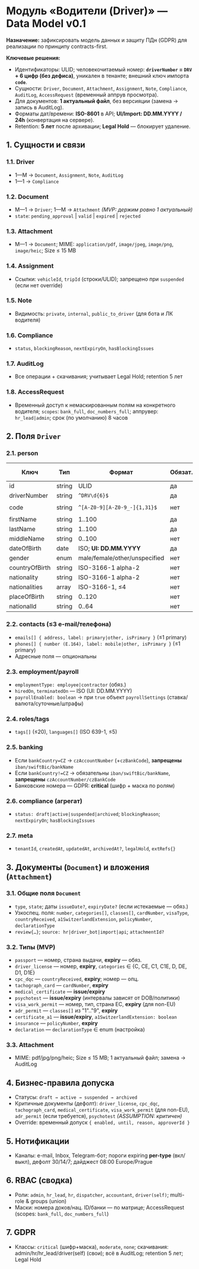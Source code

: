 # Модуль «Водители (Driver)» — Data Model v0.1

**Назначение:** зафиксировать модель данных и защиту ПДн (GDPR) для реализации по принципу contracts-first.

**Ключевые решения:**
- Идентификаторы: ULID; человекочитаемый номер: **`driverNumber` = `DRV` + 6 цифр (без дефиса)**, уникален в тенанте; внешний ключ импорта **`code`**.
- Сущности: `Driver`, `Document`, `Attachment`, `Assignment`, `Note`, `Compliance`, `AuditLog`, `AccessRequest` (временный аппрув просмотра).
- Для документов: **1 актуальный файл**, без версияции (замена → запись в AuditLog).
- Форматы дат/времени: **ISO-8601** в API; **UI/Import: DD.MM.YYYY / 24h** (конвертация на сервере).
- Retention: **5 лет** после архивации; **Legal Hold** — блокирует удаление.

## 1. Сущности и связи

### 1.1. Driver
- 1—M → `Document`, `Assignment`, `Note`, `AuditLog`
- 1—1 → `Compliance`

### 1.2. Document
- M—1 → `Driver`; 1—M → `Attachment` *(MVP: держим ровно 1 актуальный)*
- `state`: `pending_approval` | `valid` | `expired` | `rejected`

### 1.3. Attachment
- M—1 → `Document`; MIME: `application/pdf`, `image/jpeg`, `image/png`, `image/heic`; Size ≤ 15 MB

### 1.4. Assignment
- Ссылки: `vehicleId`, `tripId` (строки/ULID); запрещено при `suspended` (если нет override)

### 1.5. Note
- Видимость: `private`, `internal`, `public_to_driver` (для бота и ЛК водителя)

### 1.6. Compliance
- `status`, `blockingReason`, `nextExpiryOn`, `hasBlockingIssues`

### 1.7. AuditLog
- Все операции + скачивания; учитывает Legal Hold; retention 5 лет

### 1.8. AccessRequest
- Временный доступ к немаскированным полям на конкретного водителя; `scopes`: `bank_full`, `doc_numbers_full`; аппрувер: `hr_lead|admin`; срок (по умолчанию) 8 часов

## 2. Поля `Driver`

### 2.1. person
| Ключ | Тип | Формат | Обязат. | GDPR | Шифр/маска | Пример |
|---|---|---|---|---|---|---|
| id | string | ULID | да | none | — | `01J9X4…` |
| driverNumber | string | `^DRV\d{6}$` | да | none | — | `DRV000123` |
| code | string | `^[A-Z0-9][A-Z0-9_-]{1,31}$` | нет | none | — | `EMP-2025-042` |
| firstName | string | 1..100 | да | moderate | — | `Ivan` |
| lastName | string | 1..100 | да | moderate | — | `Petrov` |
| middleName | string | 0..100 | нет | moderate | — | `Sergeevich` |
| dateOfBirth | date | ISO; **UI: DD.MM.YYYY** | да | critical | шифр+маска | `1989-12-04` |
| gender | enum | male/female/other/unspecified | нет | moderate | — | `male` |
| countryOfBirth | string | ISO-3166-1 alpha-2 | нет | moderate | — | `CZ` |
| nationality | string | ISO-3166-1 alpha-2 | нет | moderate | — | `CZ` |
| nationalities | array<string> | ISO-3166-1, ≤4 | нет | moderate | — | `["CZ","PL"]` |
| placeOfBirth | string | 0..120 | нет | moderate | — | `Praha, CZ` |
| nationalId | string | 0..64 | нет | critical | шифр+маска | `850412/1234` |

### 2.2. contacts (≤3 e-mail/телефона)
- `emails[] { address, label: primary|other, isPrimary }` (≤1 primary)
- `phones[] { number (E.164), label: mobile|other, isPrimary }` (≤1 primary)
- Адресные поля — опциональны

### 2.3. employment/payroll
- `employmentType: employee|contractor` (обяз.)
- `hiredOn`, `terminatedOn` — ISO (UI: DD.MM.YYYY)
- `payrollEnabled: boolean` → при `true` объект `payrollSettings` (ставка/валюта/суточные/штрафы)

### 2.4. roles/tags
- `tags[]` (≤20), `languages[]` (ISO 639-1, ≤5)

### 2.5. banking
- Если `bankCountry=CZ` → `czAccountNumber` (+`czBankCode`), **запрещены** `iban/swiftBic/bankName`
- Если `bankCountry!=CZ` → обязательны `iban/swiftBic/bankName`, **запрещены** `czAccountNumber/czBankCode`
- Банковские номера — GDPR: **critical** (шифр + маска по ролям)

### 2.6. compliance (агрегат)
- `status: draft|active|suspended|archived`; `blockingReason`; `nextExpiryOn`; `hasBlockingIssues`

### 2.7. meta
- `tenantId`, `createdAt`, `updatedAt`, `archivedAt?`, `legalHold`, `extRefs{}`

## 3. Документы (`Document`) и вложения (`Attachment`)

### 3.1. Общие поля `Document`
- `type`, `state`; даты `issueDate?`, `expiryDate?` (если истекаемые — обяз.)
- Узкоспец. поля: `number`, `categories[]`, `classes[]`, `cardNumber`, `visaType`, `countryReceived`, `a1SwitzerlandExtension`, `policyNumber`, `declarationType`
- `review{…}`; `source: hr|driver_bot|import|api`; `attachmentId?`

### 3.2. Типы (MVP)
- `passport` — номер, страна выдачи, **expiry** — обяз.
- `driver_license` — номер, **expiry**, `categories` ∈ {C, CE, C1, C1E, D, DE, D1, D1E}
- `cpc_dqc` — `countryReceived`, **expiry**; номер — опц.
- `tachograph_card` — `cardNumber`, **expiry**
- `medical_certificate` — **issue/expiry**
- `psychotest` — **issue/expiry** (интервалы зависят от DOB/политики)
- `visa_work_permit` — номер, тип, страна EC, **expiry** (для non-EU)
- `adr_permit` — `classes[]` из "1".."9", **expiry**
- `certificate_a1` — **issue/expiry**, `a1SwitzerlandExtension: boolean`
- `insurance` — `policyNumber`, **expiry**
- `declaration` — `declarationType` ∈ enum (настройка)

### 3.3. Attachment
- MIME: pdf/jpg/png/heic; Size ≤ 15 MB; 1 актуальный файл; замена → AuditLog

## 4. Бизнес-правила допуска
- Статусы: `draft → active → suspended → archived`
- Критичные документы (дефолт): `driver_license`, `cpc_dqc`, `tachograph_card`, `medical_certificate`, `visa_work_permit` (для non-EU), `adr_permit` (если требуется), `psychotest` *(ASSUMPTION: критичен)*
- Override: временный допуск `{ enabled, until, reason, approverId }`

## 5. Нотификации
- Каналы: e-mail, Inbox, Telegram-бот; пороги expiring **per-type** (вкл/выкл), дефолт 30/14/7; дайджест 08:00 Europe/Prague

## 6. RBAC (сводка)
- Роли: `admin`, `hr_lead`, `hr`, `dispatcher`, `accountant`, `driver(self)`; multi-role & groups (union)
- Маски: номера доков/нац. ID/банки — по матрице; AccessRequest (scopes: `bank_full`, `doc_numbers_full`)

## 7. GDPR
- Классы: `critical` (шифр+маска), `moderate`, `none`; скачивания: admin/hr/hr_lead/driver(self) (свои); всё в AuditLog; retention 5 лет; Legal Hold
